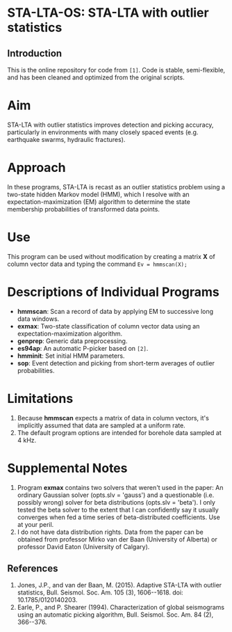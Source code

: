 # STA-LTA-OS: STA-LTA with outlier statistics

## Introduction
This is the online repository for code from `[1]`. Code is stable, semi-flexible, and has been cleaned and optimized from the original scripts.

# Aim
STA-LTA with outlier statistics improves detection and picking accuracy, particularly in environments with many closely spaced events (e.g. earthquake swarms, hydraulic fractures). 

# Approach
In these programs, STA-LTA is recast as an outlier statistics problem using a two-state hidden Markov model (HMM), which I resolve with an expectation-maximization (EM) algorithm to determine the state membership probabilities of transformed data points.

# Use
This program can be used without modification by creating a matrix **X** of column vector data and typing the command 
`Ev = hmmscan(X);`

# Descriptions of Individual Programs
* **hmmscan**: Scan a record of data by applying EM to successive long data windows.
* **exmax**: Two-state classification of column vector data using an expectation-maximization algorithm. 
* **genprep**: Generic data preprocessing.
* **es94ap**: An automatic P-picker based on `[2]`. 
* **hmminit**: Set initial HMM parameters.
* **sop**: Event detection and picking from short-term averages of outlier probabilities.

# Limitations
1. Because **hmmscan** expects a matrix of data in column vectors, it's implicitly assumed that data are sampled at a uniform rate.
2. The default program options are intended for borehole data sampled at 4 kHz.

# Supplemental Notes
1. Program **exmax** contains two solvers that weren't used in the paper: An ordinary Gaussian solver (opts.slv = 'gauss') and a questionable (i.e. possibly wrong) solver for beta distributions (opts.slv = 'beta'). I only tested the beta solver to the extent that I can confidently say it usually converges when fed a time series of beta-distributed coefficients. Use at your peril.
2. I do not have data distribution rights. Data from the paper can be obtained from professor Mirko van der Baan (University of Alberta) or professor David Eaton (University of Calgary).

## References
1. Jones, J.P., and van der Baan, M. (2015). Adaptive STA-LTA with outlier statistics, Bull. Seismol. Soc. Am.  105 (3), 1606--1618. doi: 10.1785/0120140203.
2. Earle, P., and P. Shearer (1994). Characterization of global seismograms using an automatic picking algorithm, Bull. Seismol. Soc. Am. 84 (2), 366--376.
